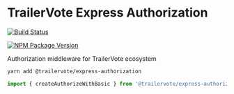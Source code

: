# TrailerVote Express Authorization

[![Build Status](https://travis-ci.com/TrailerVote/express-authorization.svg?branch=master)](https://travis-ci.com/TrailerVote/express-authorization)

[![NPM Package Version](https://badge.fury.io/js/@trailervote%2Fexpress-authorization.svg)](https://npmjs.org/package/@trailervote/express-authorization)

Authorization middleware for TrailerVote ecosystem

```bash
yarn add @trailervote/express-authorization
```

```typescript
import { createAuthorizeWithBasic } from '@trailervote/express-authorization'
```

